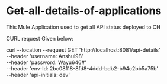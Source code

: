 # Get-all-details-of-applications
This Mule Application used to get all API status deployed to  CH

CURL request Given below: 

curl --location --request GET 'http://localhost:8081/api-details' \
--header 'username: Anshul98' \
--header 'password: Wayu646#' \
--header 'env-Id: 2bc08118-8fd8-4ddd-bdb2-b94c2bb5a75b' \
--header 'api-initials: dev'
